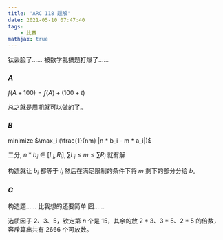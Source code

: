 ```yaml
---
title: 'ARC 118 题解'
date: 2021-05-10 07:47:40
tags: 
    - 比赛
mathjax: true
---
```


钛丢脸了…… 被数学乱搞题打爆了……

### $A$

$f(A + 100) = f(A) + (100 + t)$

总之就是周期就可以做的了。

### $B$

minimize $\max_i (\frac{1}{nm} |n * b_i - m * a_i|)$

二分, $n * b_i \in [L_i, R_i], \sum L_i \leq m \leq \sum R_i$ 就有解

构造就让 $b_i$ 都等于 $l_i$ 然后在满足限制的条件下将 $m$ 剩下的部分分给 $b$。

### $C$

构造题…… 比我想的还要简单 囧……

选质因子 $2$、$3$、$5$，钦定第 $n$ 个是 $15$，其余的放 $2 * 3$、$3 * 5$、$2 * 5$ 的倍数，容斥算出共有 $2666$ 个可放数。